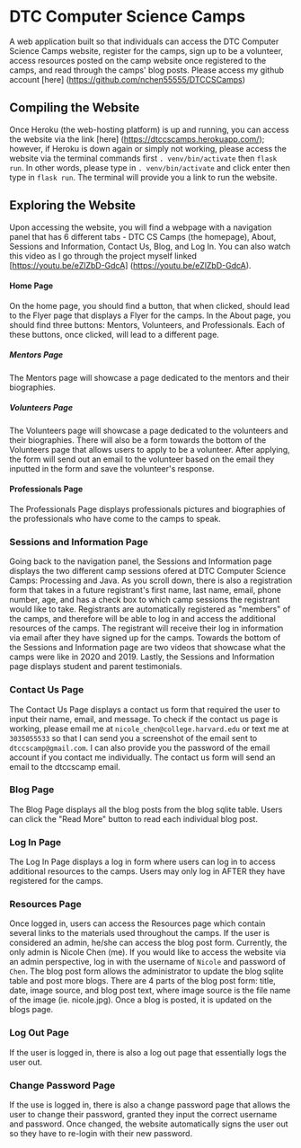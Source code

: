 # DTC Computer Science Camps 

A web application built so that individuals can access the DTC Computer Science Camps website, register for the camps, sign up to be a volunteer, access resources posted on the camp website once registered to the camps, and read through the camps' blog posts. Please access my github account [here] (https://github.com/nchen55555/DTCCSCamps)

## Compiling the Website 

Once Heroku (the web-hosting platform) is up and running, you can access the website via the link [here] (https://dtccscamps.herokuapp.com/); however, if Heroku is down again or simply not working, please access the website via the terminal commands first `. venv/bin/activate` then `flask run`. In other words, please type in `. venv/bin/activate` and click enter then type in `flask run`. The terminal will provide you a link to run the website. 


## Exploring the Website
Upon accessing the website, you will find a webpage with a navigation panel that has 6 different tabs - DTC CS Camps (the homepage), About, Sessions and Information, Contact Us, Blog, and Log In. You can also watch this video as I go through the project myself linked [https://youtu.be/eZlZbD-GdcA] (https://youtu.be/eZlZbD-GdcA).

#### Home Page 
On the home page, you should find a button, that when clicked, should lead to the Flyer page that displays a Flyer for the camps. In the About page, you should find three buttons: Mentors, Volunteers, and Professionals. Each of these buttons, once clicked, will lead to a different page. 

##### Mentors Page
The Mentors page will showcase a page dedicated to the mentors and their biographies. 

##### Volunteers Page 

The Volunteers page will showcase a page dedicated to the volunteers and their biographies. There will also be a form towards the bottom of the Volunteers page that allows users to apply to be a volunteer. After applying, the form will send out an email to the volunteer based on the email they inputted in the form and save the volunteer's response. 

#### Professionals Page 
The Professionals Page displays professionals pictures and biographies of the professionals who have come to the camps to speak. 

### Sessions and Information Page 

Going back to the navigation panel, the Sessions and Information page displays the two different camp sessions ofered at DTC Computer Science Camps: Processing and Java. As you scroll down, there is also a registration form that takes in a future registrant's first name, last name, email, phone number, age, and has a check box to which camp sessions the registrant would like to take. Registrants are automatically registered as "members" of the camps, and therefore will be able to log in and access the additional resources of the camps. The registrant will receive their log in information via email after they have signed up for the camps. Towards the bottom of the Sessions and Information page are two videos that showcase what the camps were like in 2020 and 2019. Lastly, the Sessions and Information page displays student and parent testimonials. 

### Contact Us Page 

The Contact Us Page displays a contact us form that required the user to input their name, email, and message. To check if the contact us page is working, please email me at `nicole_chen@college.harvard.edu` or text me at `3035055533` so that I can send you a screenshot of the email sent to `dtccscamp@gmail.com`. I can also provide you the password of the email account if you contact me individually. The contact us form will send an email to the dtccscamp email.

### Blog Page

The Blog Page displays all the blog posts from the blog sqlite table. Users can click the "Read More" button to read each individual blog post. 

### Log In Page

The Log In Page displays a log in form where users can log in to access additional resources to the camps. Users may only log in AFTER they have registered for the camps. 

### Resources Page

Once logged in, users can access the Resources page which contain several links to the materials used throughout the camps. If the user is considered an admin, he/she can access the blog post form. Currently, the only admin is Nicole Chen (me). If you would like to access the website via an admin perspective, log in with the username of `Nicole` and password of `Chen`. The blog post form allows the administrator to update the blog sqlite table and post more blogs. There are 4 parts of the blog post form: title, date, image source, and blog post text, where image source is the file name of the image (ie. nicole.jpg). Once a blog is posted, it is updated on the blogs page. 

### Log Out Page

If the user is logged in, there is also a log out page that essentially logs the user out. 

### Change Password Page

If the use is logged in, there is also a change password page that allows the user to change their password, granted they input the correct username and password. Once changed, the website automatically signs the user out so they have to re-login with their new password. 

